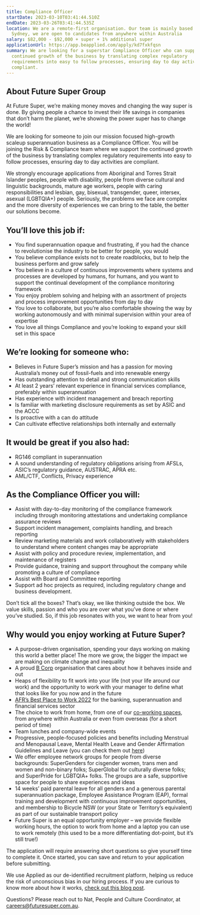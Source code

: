 ```yaml
---
title: Compliance Officer
startDate: 2023-03-10T03:41:44.510Z
endDate: 2023-03-26T03:41:44.535Z
location: We are a remote-first organisation. Our team is mainly based in
  Sydney, we are open to candidates from anywhere within Australia
salary: $82,000 - $92,000 + super + 1% additional super
applicationUrl: https://app.beapplied.com/apply/kd7fxkfqsn
summary: We are looking for a superstar Compliance Officer who can support the
  continued growth of the business by translating complex regulatory
  requirements into easy to follow processes, ensuring day to day activities are
  compliant.
---
```


## About Future Super Group

At Future Super, we’re making money moves and changing the way super is done. By giving people a chance to invest their life savings in companies that don’t harm the planet, we’re showing the power super has to change the world!

We are looking for someone to join our mission focused high-growth scaleup superannuation business as a Compliance Officer. You will be joining the Risk & Compliance team where we support the continued growth of the business by translating complex regulatory requirements into easy to follow processes, ensuring day to day activities are compliant.

We strongly encourage applications from Aboriginal and Torres Strait Islander peoples, people with disability, people from diverse cultural and linguistic backgrounds, mature age workers, people with caring responsibilities and lesbian, gay, bisexual, transgender, queer, intersex, asexual (LGBTQIA+) people. Seriously, the problems we face are complex and the more diversity of experiences we can bring to the table, the better our solutions become.

## You’ll love this job if:

- You find superannuation opaque and frustrating, if you had the chance to revolutionise the industry to be better for people, you would
- You believe compliance exists not to create roadblocks, but to help the business perform and grow safely
- You believe in a culture of continuous improvements where systems and processes are developed by humans, for humans, and you want to support the continual development of the compliance monitoring framework
- You enjoy problem solving and helping with an assortment of projects and process improvement opportunities from day to day
- You love to collaborate, but you’re also comfortable showing the way by working autonomously and with minimal supervision within your area of expertise
- You love all things Compliance and you’re looking to expand your skill set in this space

## We’re looking for someone who:

- Believes in Future Super’s mission and has a passion for moving Australia’s money out of fossil-fuels and into renewable energy
- Has outstanding attention to detail and strong communication skills
- At least 2 years’ relevant experience in financial services compliance, preferably within superannuation
- Has experience with incident management and breach reporting
- Is familiar with marketing disclosure requirements as set by ASIC and the ACCC
- Is proactive with a can do attitude
- Can cultivate effective relationships both internally and externally

## It would be great if you also had:

- RG146 compliant in superannuation
- A sound understanding of regulatory obligations arising from AFSLs, ASIC’s regulatory guidance, AUSTRAC, APRA etc.
- AML/CTF, Conflicts, Privacy experience

## As the Compliance Officer you will:

- Assist with day-to-day monitoring of the compliance framework including through monitoring attestations and undertaking compliance assurance reviews
- Support incident management, complaints handling, and breach reporting
- Review marketing materials and work collaboratively with stakeholders to understand where content changes may be appropriate
- Assist with policy and procedure review, implementation, and maintenance of registers
- Provide guidance, training and support throughout the company while promoting a culture of compliance
- Assist with Board and Committee reporting
- Support ad hoc projects as required, including regulatory change and business development.

Don’t tick all the boxes? That’s okay, we like thinking outside the box. We value skills, passion and who you are over what you’ve done or where you’ve studied. So, if this job resonates with you, we want to hear from you!

## Why would you enjoy working at Future Super?

- A purpose-driven organisation, spending your days working on making this world a better place! The more we grow, the bigger the impact we are making on climate change and inequality
- A proud [B Corp](https://www.bcorporation.net/en-us/certification) organisation that cares about how it behaves inside and out
- Heaps of flexibility to fit work into your life (not your life around our work) and the opportunity to work with your manager to define what that looks like for you now and in the future
- [AFR’s Best Place to Work 2022](https://www.afr.com/work-and-careers/workplace/employee-benefits-catapult-future-super-to-the-top-of-the-ladder-20220421-p5af6m) for the banking, superannuation and financial services sector
- The choice to work from home, from one of our [co-working spaces](https://www.hubaustralia.com/), from anywhere within Australia or even from overseas (for a short period of time)
- Team lunches and company-wide events
- Progressive, people-focused policies and benefits including Menstrual and Menopausal Leave, Mental Health Leave and Gender Affirmation Guidelines and Leave (you can check them out [here](https://www.futuresuper.com.au/purpose/))
- We offer employee network groups for people from diverse backgrounds: SuperGenders for cisgender women, trans men and women and non-binary folks; SuperGlobal for culturally diverse folks; and SuperPride for LGBTQIA+ folks. The groups are a safe, supportive space for people to share experiences and ideas
- 14 weeks’ paid parental leave for all genders and a generous parental superannuation package, Employee Assistance Program (EAP), formal training and development with continuous improvement opportunities, and membership to Bicycle NSW (or your State or Territory’s equivalent) as part of our sustainable transport policy
- Future Super is an equal opportunity employer – we provide flexible working hours, the option to work from home and a laptop you can use to work remotely (this used to be a more differentiating dot-point, but it’s still true!)

The application will require answering short questions so give yourself time to complete it. Once started, you can save and return to your application before submitting.

We use Applied as our de-identified recruitment platform, helping us reduce the risk of unconscious bias in our hiring process. If you are curious to know more about how it works, [check out this blog post](https://www.linkedin.com/pulse/how-de-identified-recruitment-improving-diversity-our-veronica/?trackingId=0MnwcX%2BBRQSOTl0oogaIbA%3D%3D).

Questions? Please reach out to Nat, People and Culture Coordinator, at careers@futuresuper.com.au.
